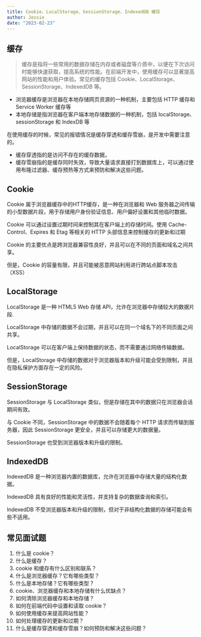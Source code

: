 ```yaml
---
title: Cookie、LocalStorage、SessionStorage、IndexedDB 缓存
author: Jessie
date: "2023-02-23"
---
```


## 缓存

>缓存是指将一些常用的数据存储在内存或者磁盘等介质中，以便在下次访问时能够快速获取，提高系统的性能。在前端开发中，使用缓存可以显著提高网站的性能和用户体验。常见的缓存包括 Cookie、LocalStorage、SessionStorage、IndexedDB 等。

* 浏览器缓存是浏览器在本地存储网页资源的一种机制，主要包括 HTTP 缓存和 Service Worker 缓存等
* 本地存储是指浏览器在客户端本地存储数据的一种机制，包括 localStorage、sessionStorage 和 IndexDB 等

在使用缓存的时候，常见的报错情况是缓存穿透和缓存雪崩，是开发中需要注意的。

* 缓存穿透指的是访问不存在的缓存数据，
* 缓存雪崩指的是缓存同时失效，导致大量请求直接打到数据库上，可以通过使用布隆过滤器、缓存预热等方式来预防和解决这些问题。

## Cookie

Cookie 属于浏览器缓存中的HTTP缓存，是一种在浏览器和 Web 服务器之间传输的小型数据片段，用于存储用户身份验证信息、用户偏好设置和其他临时数据。

Cookie 可以通过设置过期时间来控制其在客户端上的存储时间。使用 Cache-Control、Expires 和 Etag 等相关的 HTTP 头部信息来控制缓存的更新和过期

Cookie 的主要优点是跨浏览器兼容性良好，并且可以在不同的页面和域名之间共享。

但是，Cookie 的容量有限，并且可能被恶意网站利用进行跨站点脚本攻击（XSS）

## LocalStorage

LocalStorage 是一种 HTML5 Web 存储 API，允许在浏览器中存储较大的数据片段.

LocalStorage 中存储的数据不会过期，并且可以在同一个域名下的不同页面之间共享。

LocalStorage 可以在客户端上保持数据的状态，而不需要通过网络传输数据。

但是，LocalStorage 中存储的数据对于浏览器版本和升级可能会受到限制，并且在隐私保护方面存在一定的风险。

## SessionStorage

SessionStorage 与 LocalStorage 类似，但是存储在其中的数据只在浏览器会话期间有效。

与 Cookie 不同，SessionStorage 中的数据不会随着每个 HTTP 请求而传输到服务器，因此 SessionStorage 更安全，并且可以存储更大的数据量。

SessionStorage 也受到浏览器版本和升级的限制。

## IndexedDB

IndexedDB 是一种浏览器内置的数据库，允许在浏览器中存储大量的结构化数据。

IndexedDB 具有良好的性能和灵活性，并支持复杂的数据查询和索引。

IndexedDB 不受浏览器版本和升级的限制，但对于非结构化数据的存储可能会有些不适用。

## 常见面试题

1. 什么是 cookie？
2. 什么是缓存？
3. cookie 和缓存有什么区别和联系？
4. 什么是浏览器缓存？它有哪些类型？
5. 什么是本地存储？它有哪些类型？
6. cookie、浏览器缓存和本地存储有什么优缺点？
7. 如何清除浏览器缓存和本地存储？
8. 如何在前端代码中设置和读取 cookie？
9. 如何使用缓存来提高网站性能？
10. 如何处理缓存的更新和过期？
11. 什么是缓存穿透和缓存雪崩？如何预防和解决这些问题？
